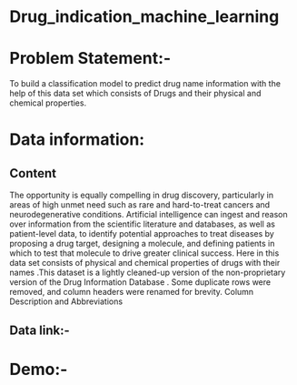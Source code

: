 # Drug_indication_machine_learning

# Problem Statement:-
To build a classification model to predict drug name information with the help of this data set which consists of Drugs and their physical and chemical properties.

# Data information:
## Content
The opportunity is equally compelling in drug discovery, particularly in areas of high unmet need such as rare and hard-to-treat cancers and neurodegenerative conditions. Artificial intelligence can ingest and reason over information from the scientific literature and databases, as well as patient-level data, to identify potential approaches to treat diseases by proposing a drug target, designing a molecule, and defining patients in which to test that molecule to drive greater clinical success.
Here in this data set consists of physical and chemical properties of drugs with their names .This dataset is a lightly cleaned-up version of the non-proprietary version of the Drug Information Database . Some duplicate rows were removed, and column headers were renamed for brevity.
Column Description and Abbreviations

## Data link:-  




# Demo:-


